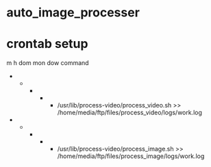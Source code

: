 # auto_image_processer


# crontab setup

m h  dom mon dow   command

* * * * * /usr/lib/process-video/process_video.sh >> /home/media/ftp/files/process_video/logs/work.log
* * * * * /usr/lib/process-video/process_image.sh >> /home/media/ftp/files/process_image/logs/work.log
